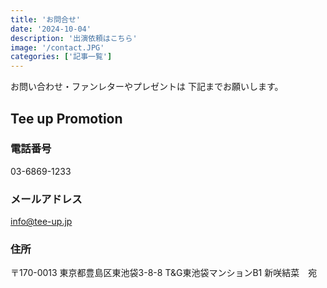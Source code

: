 ```yaml
---
title: 'お問合せ'
date: '2024-10-04'
description: '出演依頼はこちら'
image: '/contact.JPG'
categories: ['記事一覧']
---
```


お問い合わせ・ファンレターやプレゼントは
下記までお願いします。

## Tee up Promotion

### 電話番号
03-6869-1233
### メールアドレス
info@tee-up.jp
### 住所
〒170-0013
東京都豊島区東池袋3-8-8
T&G東池袋マンションB1
新咲結菜　宛